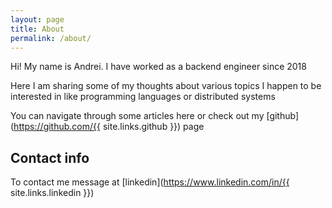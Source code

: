 ```yaml
---
layout: page
title: About
permalink: /about/
---
```


Hi! My name is Andrei. I have worked as a backend engineer since 2018 

Here I am sharing some of my thoughts about various topics I happen to be interested in like programming languages or distributed systems

You can navigate through some articles here or check out my [github](https://github.com/{{ site.links.github }}) page

## Contact info

To contact me message at [linkedin](https://www.linkedin.com/in/{{ site.links.linkedin }})
